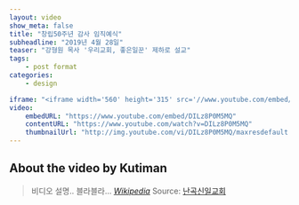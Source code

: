 ```yaml
---
layout: video
show_meta: false
title: "창립50주년 감사 임직예식"
subheadline: "2019년 4월 28일"
teaser: "강형원 목사 '우리교회, 좋은일꾼' 제하로 설교"
tags:
    - post format
categories:
    - design

iframe: "<iframe width='560' height='315' src='//www.youtube.com/embed/DILz8P0M5MQ' frameborder='0' allowfullscreen></iframe>"
video:
    embedURL: "https://www.youtube.com/embed/DILz8P0M5MQ"
    contentURL: "https://www.youtube.com/watch?v=DILz8P0M5MQ"
    thumbnailUrl: "http://img.youtube.com/vi/DILz8P0M5MQ/maxresdefault.jpg"
---
```


<!--more-->
## About the video by Kutiman
> 비디오 설명.. 블라블라... <cite>[Wikipedia](http://en.wikipedia.org/wiki/Kutiman)</cite>
Source: [난곡신일교회](https://www.youtube.com/watch?v=DILz8P0M5MQ)
